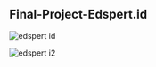 <h2>Final-Project-Edspert.id</h2>

![edspert id](https://github.com/fdhlvidiarta/Final-Project/assets/151703258/f8c3e405-4470-4cd8-b74a-6745fbc09faf)

![edspert i2](https://github.com/fdhlvidiarta/Final-Project/assets/151703258/bbea4550-bdad-485c-9164-4aad53c05dbe)
